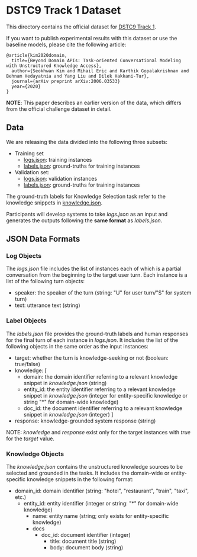 # DSTC9 Track 1 Dataset

This directory contains the official dataset for [DSTC9 Track 1](../README.md).

If you want to publish experimental results with this dataset or use the baseline models, please cite the following article:
```
@article{kim2020domain,
  title={Beyond Domain APIs: Task-oriented Conversational Modeling with Unstructured Knowledge Access},
  author={Seokhwan Kim and Mihail Eric and Karthik Gopalakrishnan and Behnam Hedayatnia and Yang Liu and Dilek Hakkani-Tur},
  journal={arXiv preprint arXiv:2006.03533}
  year={2020}
}
```

**NOTE**: This paper describes an earlier version of the data, which differs from the official challenge dataset in detail.


## Data

We are releasing the data divided into the following three subsets:

* Training set
  * [logs.json](train/logs.json): training instances
  * [labels.json](train/labels.json): ground-truths for training instances
* Validation set:
  * [logs.json](val/logs.json): validation instances
  * [labels.json](val/labels.json): ground-truths for training instances

The ground-truth labels for Knowledge Selection task refer to the knowledge snippets in [knowledge.json](knowledge.json).

Participants will develop systems to take *logs.json* as an input and generates the outputs following the **same format** as *labels.json*.

## JSON Data Formats

### Log Objects

The *logs.json* file includes the list of instances each of which is a partial conversation from the beginning to the target user turn.
Each instance is a list of the following turn objects:

* speaker: the speaker of the turn (string: "U" for user turn/"S" for system turn)
* text: utterance text (string)

### Label Objects

The *labels.json* file provides the ground-truth labels and human responses for the final turn of each instance in *logs.json*.
It includes the list of the following objects in the same order as the input instances:

* target: whether the turn is knowledge-seeking or not (boolean: true/false)
* knowledge: [
  * domain: the domain identifier referring to a relevant knowledge snippet in *knowledge.json* (string)
  * entity\_id: the entity identifier referring to a relevant knowledge snippet in *knowledge.json* (integer for entity-specific knowledge or string "*" for domain-wide knowledge)
  * doc\_id: the document identifier referring to a relevant knowledge snippet in *knowledge.json* (integer)
  ]
* response: knowledge-grounded system response (string)

NOTE: *knowledge* and *response* exist only for the target instances with *true* for the *target* value.

### Knowledge Objects

The *knowledge.json* contains the unstructured knowledge sources to be selected and grounded in the tasks.
It includes the domain-wide or entity-specific knowledge snippets in the following format:

* domain\_id: domain identifier (string: "hotel", "restaurant", "train", "taxi", etc.)
  * entity\_id: entity identifier (integer or string: "*" for domain-wide knowledge)
      * name: entity name (string; only exists for entity-specific knowledge)
      * docs
          * doc\_id: document identifier (integer)
            * title: document title (string)
            * body: document body (string)



